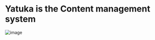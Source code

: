 # Yatuka is the Content management system

![image](https://github.com/ghasemizade/yatuka-cms/assets/92257857/2df4bf02-80ad-4901-91df-83084ef817c5)

